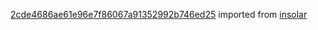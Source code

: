 [2cde4686ae61e96e7f86067a91352992b746ed25](https://github.com/insolar/insolar/commit/2cde4686ae61e96e7f86067a91352992b746ed25) imported from [insolar](https://github.com/insolar/insolar)
